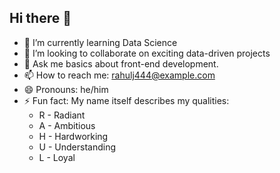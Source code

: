 ## Hi there 👋

<!--
**rahulj444/rahulj444** is a ✨ _special_ ✨ repository because its `README.md` (this file) appears on your GitHub profile.
-->


- 🌱 I’m currently learning Data Science
- 👯 I’m looking to collaborate on exciting data-driven projects
- 💬 Ask me basics about front-end development.
- 📫 How to reach me: rahulj444@example.com
- 😄 Pronouns: he/him
- ⚡ Fun fact: My name itself describes my qualities:
  - R - Radiant
  - A - Ambitious
  - H - Hardworking
  - U - Understanding
  - L - Loyal
